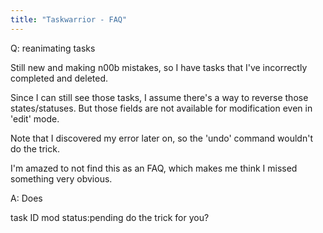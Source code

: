 ```yaml
---
title: "Taskwarrior - FAQ"
---
```


Q: reanimating tasks

Still new and making n00b mistakes, so I have tasks that I've incorrectly completed and deleted.

Since I can still see those tasks, I assume there's a way to reverse those states/statuses. But those fields are not available for modification even in 'edit' mode.

Note that I discovered my error later on, so the 'undo' command wouldn't do the trick.

I'm amazed to not find this as an FAQ, which makes me think I missed something very obvious.

A: Does

task ID mod status:pending
do the trick for you?


